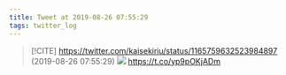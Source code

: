 ```yaml
---
title: Tweet at 2019-08-26 07:55:29
tags: twitter_log
---
```


> [!CITE] https://twitter.com/kaisekiriu/status/1165759632523984897 (2019-08-26 07:55:29)
> ![](https://twitter.com/kaisekiriu/status/1165759632523984897)
> https://t.co/yp9pOKjADm
